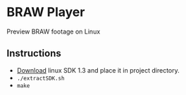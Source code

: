 # BRAW Player

Preview BRAW footage on Linux

## Instructions

- [Download](https://www.blackmagicdesign.com/products/blackmagicraw) linux SDK 1.3 and place it in project directory.
- ```./extractSDK.sh```
- ```make```
